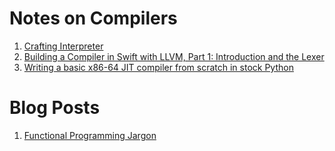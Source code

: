 # Notes on Compilers

1. [Crafting Interpreter](http://www.craftinginterpreters.com/contents.html)
1. [Building a Compiler in Swift with LLVM, Part 1: Introduction and the Lexer](https://harlanhaskins.com/2017/01/08/building-a-compiler-with-swift-in-llvm-part-1-introduction-and-the-lexer.html)
1. [Writing a basic x86-64 JIT compiler from scratch in stock Python](https://csl.name/post/python-jit/)

# Blog Posts

1. [Functional Programming Jargon](https://github.com/hemanth/functional-programming-jargon)
